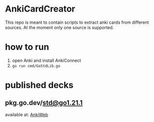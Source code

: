 # AnkiCardCreator

This repo is meant to contain scripts to extract anki cards from different sources. At the moment only one source is supported.

# how to run
1. open Anki and install AnkiConnect
2. `go run cmd/GoStdLib.go`

# published decks

## pkg.go.dev/std@go1.21.1
available at: [AnkiWeb](https://ankiweb.net/shared/info/1050662530)
